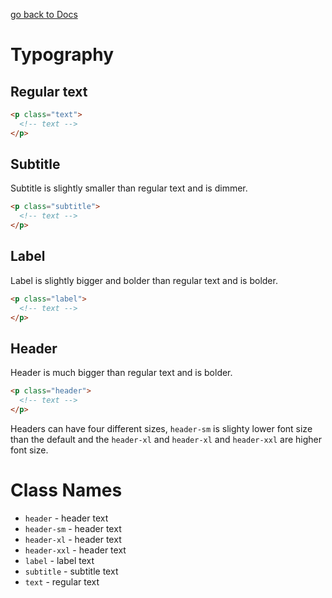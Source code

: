 [go back to Docs](../README.md)

# Typography

## Regular text

```html
<p class="text">
  <!-- text -->
</p>
```

## Subtitle

Subtitle is slightly smaller than regular text and is dimmer.

```html
<p class="subtitle">
  <!-- text -->
</p>
```

## Label

Label is slightly bigger and bolder than regular text and is bolder.

```html
<p class="label">
  <!-- text -->
</p>
```

## Header

Header is much bigger than regular text and is bolder.

```html
<p class="header">
  <!-- text -->
</p>
```

Headers can have four different sizes, `header-sm` is slighty lower font size than the default and the `header-xl` and `header-xl` and `header-xxl` are higher font size.

# Class Names

- `header` - header text
- `header-sm` - header text
- `header-xl` - header text
- `header-xxl` - header text
- `label` - label text
- `subtitle` - subtitle text
- `text` - regular text

